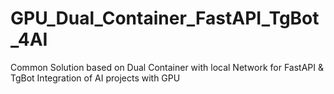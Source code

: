 # GPU_Dual_Container_FastAPI_TgBot_4AI
Common Solution based on Dual Container with local Network for FastAPI & TgBot Integration of AI projects with GPU
